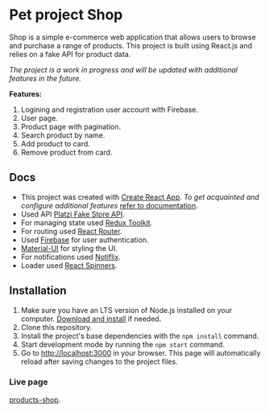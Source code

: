 # Pet project **Shop**

Shop is a simple e-commerce web application that allows users to browse and purchase a range of products. This project is built using React.js and relies on a fake API for product data.

_The project is a work in progress and will be updated with additional features in the future._

**Features:**

1. Logining and registration user account with Firebase.
2. User page.
3. Product page with pagination.
4. Search product by name.
5. Add product to card.
6. Remove product from card.

## Docs

- This project was created with
  [Create React App](https://github.com/facebook/create-react-app).
  _To get acquainted and configure additional features_
  [refer to documentation](https://facebook.github.io/create-react-app/docs/getting-started).
- Used API [Platzi Fake Store API](https://fakeapi.platzi.com/).
- For managing state used [Redux Toolkit](https://redux-toolkit.js.org/).
- For routing used [React Router](https://reactrouter.com/).
- Used [Firebase](https://firebase.google.com/) for user authentication.
- [Material-UI](https://v4.mui.com/) for styling the UI.
- For notifications used [Notiflix](https://notiflix.github.io/).
- Loader used [React Spinners](https://mhnpd.github.io/react-loader-spinner/).

## Installation

1. Make sure you have an LTS version of Node.js installed on your computer.
   [Download and install](https://nodejs.org/en/) if needed.
2. Clone this repository.
3. Install the project's base dependencies with the `npm install` command.
4. Start development mode by running the `npm start` command.
5. Go to [http://localhost:3000](http://localhost:3000) in your browser.
   This page will automatically reload after saving changes to the project files.

### Live page

[products-shop](https://thriving-crostata-ea6435.netlify.app/).
